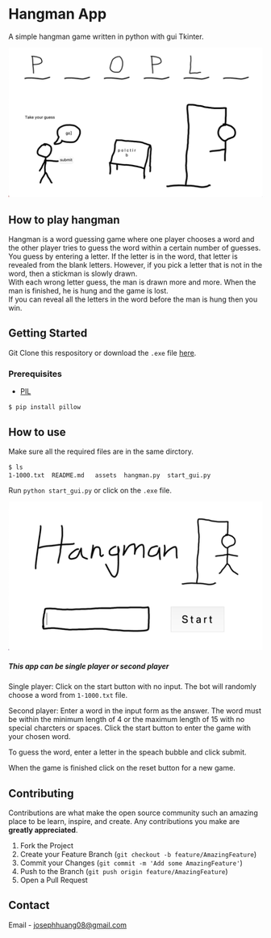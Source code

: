 # Hangman App
A simple hangman game written in python with gui Tkinter.  

![alt text](assets/show_case.png)

## How to play hangman
Hangman is a word guessing game where one player chooses a word and the other player tries to guess the word within a certain number of guesses. You guess by entering a letter. If the letter is in the word, that letter is revealed from the blank letters. However, if you pick a letter that is not in the word, then a stickman is slowly drawn.  
With each wrong letter guess, the man is drawn more and more. When the man is finished, he is hung and the game is lost.  
If you can reveal all the letters in the word before the man is hung then you win.

## Getting Started
Git Clone this respository or download the `.exe` file [here](https://drive.google.com/drive/folders/1og8h2OqalAaY8unH8pyZgR9kSzr1HHsd?usp=sharing).

### Prerequisites
* [PIL](https://pillow.readthedocs.io/en/stable/)
```
$ pip install pillow
```

## How to use
Make sure all the required files are in the same dirctory.
```
$ ls  
1-1000.txt	README.md	assets	hangman.py	start_gui.py
```

Run `python start_gui.py` or click on the `.exe` file.  

![alt text](assets/intro.png)

##### This app can be single player or second player  
Single player: Click on the start button with no input. The bot will randomly choose a word from `1-1000.txt` file.

Second player: Enter a word in the input form as the answer. The word must be within the minimum length of 4 or the maximum length of 15 with no special charcters or spaces. Click the start button to enter the game with your chosen word.

To guess the word, enter a letter in the speach bubble and click submit.

When the game is finished click on the reset button for a new game.

<!-- CONTRIBUTING -->
## Contributing
Contributions are what make the open source community such an amazing place to be learn, inspire, and create. Any contributions you make are **greatly appreciated**.  

1. Fork the Project
2. Create your Feature Branch (`git checkout -b feature/AmazingFeature`)
3. Commit your Changes (`git commit -m 'Add some AmazingFeature'`)
4. Push to the Branch (`git push origin feature/AmazingFeature`)
5. Open a Pull Request

<!-- CONTACT -->
## Contact
Email - josephhuang08@gmail.com